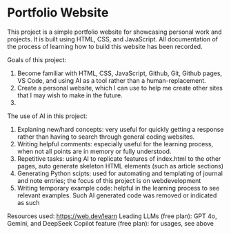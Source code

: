 # Portfolio Website

This project is a simple portfolio website for showcasing personal work and projects. It is built using HTML, CSS, and JavaScript. All documentation of the process of learning how to build this website has been recorded.

Goals of this project:
1. Become familiar with HTML, CSS, JavaScript, Github, Git, Github pages, VS Code, and using AI as a tool rather than a human-replacement.
2. Create a personal website, which I can use to help me create other sites that I may wish to make in the future.
3. 

The use of AI in this project:
1. Explaning new/hard concepts: very useful for quickly getting a response rather than having to search through general coding websites.
2. Writing helpful comments: especially useful for the learning process, when not all points are in memory or fully understood.
2. Repetitive tasks: using AI to replicate features of index.html to the other pages, auto generate skeleton HTML elements (such as article sections)
3. Generating Python scipts: used for automating and templating of journal and note entries; the focus of this project is on webdevelopment
4. Writing temporary example code: helpful in the learning process to see relevant examples. Such AI generated code was removed or indicated as such

Resources used:
https://web.dev/learn
Leading LLMs (free plan): GPT 4o, Gemini, and DeepSeek
Copilot feature (free plan): for usages, see above

